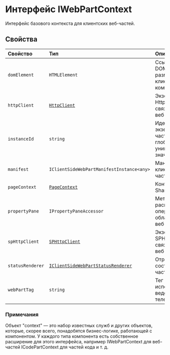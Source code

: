 # <a name="iwebpartcontext-interface"></a>Интерфейс IWebPartContext







Интерфейс базового контекста для клиентских веб-частей.




## <a name="properties"></a>Свойства

| Свойство     | Тип   | Описание|
|:-------------|:-------|:-----------|
|`domElement`      | `HTMLElement` | Ссылка на элемент DOM, в котором размещен этот клиентский компонент. |
|`httpClient`      | [`HttpClient`](../sp-http/httpclient.md) | Экземпляр HttpClient, связанный с этой веб-частью. |
|`instanceId`      | `string` | Идентификатор экземпляра веб-части. Это глобальное уникальное значение. |
|`manifest`      | `IClientSideWebPartManifestInstance<any>` | Манифест для клиентской веб-части. |
|`pageContext`      | [`PageContext`](../sp-page-context/pagecontext.md) | Контекст страницы SharePoint. |
|`propertyPane`      | `IPropertyPaneAccessor` | Метод доступа к распространенным операциям области свойств веб части. |
|`spHttpClient`      | [`SPHttpClient`](../sp-http/sphttpclient.md) | Экземпляр SPHttpClient, связанный с этой веб-частью. |
|`statusRenderer`      | [`IClientSideWebPartStatusRenderer`](../sp-webpart-base/iclientsidewebpartstatusrenderer.md) | Отрисовщик состояния веб-части. |
|`webPartTag`      | `string` | Тег веб-части, используемый для ведения журнала и телеметрии. |






### <a name="remarks"></a>Примечания

Объект "context" — это набор известных служб и других объектов, которые, скорее всего, понадобятся бизнес-логике, работающей с компонентом. У каждого типа компонента есть собственное расширение для этого интерфейса, например IWebPartContext для веб-частей ICodePartContext для частей кода и т. д.


